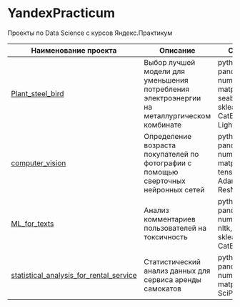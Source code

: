 # YandexPracticum
Проекты по Data Science с курсов Яндекс.Практикум

| Наименование проекта                | Описание                                                     | Стек                                                         |
| ------------------------------------------------------------ | ------------------------------------------------------------ | ------------------------------------------------------------ |
| [Plant_steel_bird](https://github.com/SergeyYasinetskiy/YandexPracticum/tree/main/Plant_steel_bird) | Выбор лучшей модели для уменьшения потребления электроэнергии на металлургическом комбинате | python, pandas, numpy, matplotlib, seaborn, sklearn, CatBoost, Lightgbm    |
| [computer_vision](https://github.com/SergeyYasinetskiy/YandexPracticum/tree/main/computer_vision) | Определение возраста покупателей по фотографии с помощью сверточных нейронных сетей | python, pandas, numpy, matplotlib, tensorflow, Adam, ResNet50 |
| [ML_for_texts](https://github.com/SergeyYasinetskiy/YandexPracticum/tree/main/ML_for_texts) | Анализ комментариев пользователей на токсичность | python, pandas, numpy, nltk, sklearn, CatBoost |
| [statistical_analysis_for_rental_service](https://github.com/SergeyYasinetskiy/YandexPracticum/tree/main/statistical_analysis_for_rental_service) | Статистический анализ данных для сервиса аренды самокатов | python, pandas, numpy, matplotlib, SciPy |
